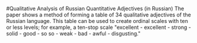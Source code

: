 #Qualitative Analysis of Russian Quantitative Adjectives (in Russian)
The paper shows a method of forming a table of 34 qualitative adjectives of the Russian language. This table can be used to create ordinal scales with ten or less levels; for example, a ten-stop scale "excellent - excellent - strong - solid - good - so so - weak - bad - awful - disgusting."

